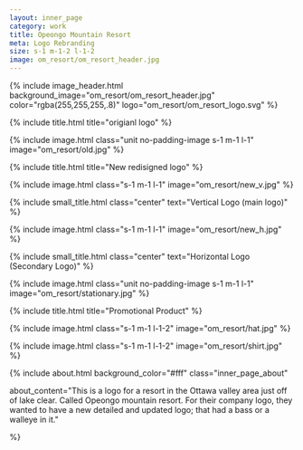 ```yaml
---
layout: inner_page
category: work
title: Opeongo Mountain Resort
meta: Logo Rebranding
size: s-1 m-1-2 l-1-2
image: om_resort/om_resort_header.jpg
---
```


{% include image_header.html background_image="om_resort/om_resort_header.jpg" color="rgba(255,255,255,.8)" logo="om_resort/om_resort_logo.svg" %}

<div class="s-1 m-1 l-1 background_light_grey_page">
{% include title.html title="origianl logo" %}
</div>

{% include image.html class="unit no-padding-image s-1 m-1 l-1" image="om_resort/old.jpg" %}

{% include title.html title="New redisigned logo" %}

{% include image.html class="s-1 m-1 l-1" image="om_resort/new_v.jpg" %}

{% include small_title.html class="center" text="Vertical Logo (main logo)" %}

{% include image.html class="s-1 m-1 l-1" image="om_resort/new_h.jpg" %}

{% include small_title.html class="center" text="Horizontal Logo (Secondary Logo)" %}

{% include image.html class="unit no-padding-image s-1 m-1 l-1" image="om_resort/stationary.jpg" %}

{% include title.html title="Promotional Product" %}

{% include image.html class="s-1 m-1 l-1-2" image="om_resort/hat.jpg" %}

{% include image.html class="s-1 m-1 l-1-2" image="om_resort/shirt.jpg" %}

{% include about.html background_color="#fff" class="inner_page_about"

about_content="This is a logo for a resort in the Ottawa valley area just off of lake clear. Called Opeongo mountain resort. For their company logo, they wanted to have a new detailed and updated logo; that had a bass or a walleye in it." 

%}